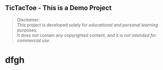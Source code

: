 ## TicTacToe -  This is a Demo Project

> *Disclaimer:*  
> This project is developed solely for *educational and personal learning* purposes.  
> It does *not* contain any copyrighted content, and it is *not intended for commercial use*.
# dfgh
